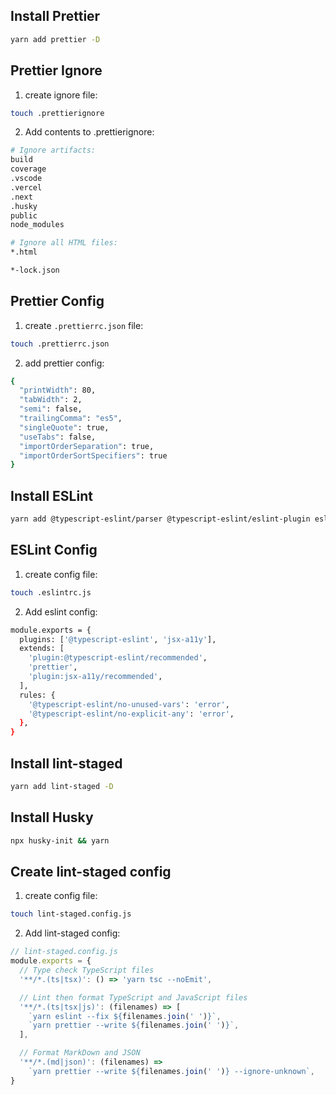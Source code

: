 ## Install Prettier

```bash
yarn add prettier -D
```

## Prettier Ignore

1) create ignore file:

```bash
touch .prettierignore
```


2) Add contents to .prettierignore:

```bash
# Ignore artifacts:
build
coverage
.vscode
.vercel
.next
.husky
public
node_modules

# Ignore all HTML files:
*.html

*-lock.json
```

## Prettier Config

1) create `.prettierrc.json` file:

```bash
touch .prettierrc.json
```

2) add prettier config:

```bash
{
  "printWidth": 80,
  "tabWidth": 2,
  "semi": false,
  "trailingComma": "es5",
  "singleQuote": true,
  "useTabs": false,
  "importOrderSeparation": true,
  "importOrderSortSpecifiers": true
}

```

## Install ESLint

```bash
yarn add @typescript-eslint/parser @typescript-eslint/eslint-plugin eslint eslint-config-prettier eslint-plugin-jsx-a11y -D
```

## ESLint Config

1) create config file:

```bash
touch .eslintrc.js
```

2) Add eslint config:

```bash
module.exports = {
  plugins: ['@typescript-eslint', 'jsx-a11y'],
  extends: [
    'plugin:@typescript-eslint/recommended',
    'prettier',
    'plugin:jsx-a11y/recommended',
  ],
  rules: {
    '@typescript-eslint/no-unused-vars': 'error',
    '@typescript-eslint/no-explicit-any': 'error',
  },
}

```

## Install lint-staged

```bash
yarn add lint-staged -D
```

## Install Husky

```bash
npx husky-init && yarn
```

## Create lint-staged config

1) create config file:

```bash
touch lint-staged.config.js
```

2) Add lint-staged config:

```javascript
// lint-staged.config.js
module.exports = {
  // Type check TypeScript files
  '**/*.(ts|tsx)': () => 'yarn tsc --noEmit',

  // Lint then format TypeScript and JavaScript files
  '**/*.(ts|tsx|js)': (filenames) => [
    `yarn eslint --fix ${filenames.join(' ')}`,
    `yarn prettier --write ${filenames.join(' ')}`,
  ],

  // Format MarkDown and JSON
  '**/*.(md|json)': (filenames) =>
    `yarn prettier --write ${filenames.join(' ')} --ignore-unknown`,
}
```


